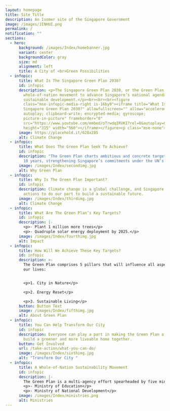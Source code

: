 ```yaml
---
layout: homepage
title: Site Title
description: An Isomer site of the Singapore Government
image: /images/JINHUI.png
permalink: /
notification: ""
sections:
  - hero:
      background: /images/Index/homebanner.jpg
      variant: center
      backgroundColor: gray
      size: md
      alignment: left
      title: A City of <br>Green Possibilities
  - infopic:
      title: What Is The Singapore Green Plan 2030?
      id: infopic
      description: <p>The Singapore Green Plan 2030, or the Green Plan, is a
        whole-of-nation movement to advance Singapore’s national agenda on
        sustainable development.</p><br><br><br><figure
        class="mse-infopic-media-right is-16by9"><iframe title="What Is The
        Singapore Green Plan 2030?" allowfullscreen="" allow="accelerometer;
        autoplay; clipboard-write; encrypted-media; gyroscope;
        picture-in-picture" frameborder="0"
        src="https://www.youtube.com/embed/oTrwdqIRVKI?rel=0&autoplay=0&mute=1&enablejsapi=1"
        height="315" width="560"></iframe></figure><p class="mse-none"></p>
      image: https://placehold.it/628x285
      alt: Climate Change
  - infopic:
      title: What Does The Green Plan Seek To Achieve?
      id: infopic
      description: "The Green Plan charts ambitious and concrete targets over the next
        10 years, strengthening Singapore’s commitments under the UN’s 2030 "
      image: /images/Index/secondimg.jpg
      alt: Why Green Plan
  - infopic:
      title: Why Is The Green Plan Important?
      id: infopic
      description: Climate change is a global challenge, and Singapore is taking firm
        actions to do our part to build a sustainable future.
      image: /images/Index/thirdimg.jpg
      alt: Climate Change
  - infopic:
      title: What Are The Green Plan’s Key Targets?
      id: infopic
      description: |-
        <p>- Plant 1 million more trees</p>
        <p>- Quadruple solar energy deployment by 2025.</p>
      image: /images/Index/fourthimg.jpg
      alt: Impact
  - infopic:
      title: How Will We Achieve These Key Targets?
      id: infopic
      description: >-
        The Green Plan comprises 5 pillars that will influence all aspects of
        our lives:


        <p>1. City in Nature</p>

        <p>2. Energy Reset</p>

        <p>3. Sustainable Living</p>
      button: Button Text
      image: /images/Index/fifthimg.jpg
      alt: About Green Plan
  - infopic:
      title: You Can Help Transform Our City
      id: infopic
      description: Everyone can play a part in making the Green Plan a reality. Let's
        build a greener and more liveable home together.
      button: Get Involved
      url: /take-action/what-you-can-do/
      image: /images/Index/sixthimg.jpg
      alt: "Transform Our City "
  - infopic:
      title: A Whole-of-Nation Sustainability Movement
      id: infopic
      description: |-
        The Green Plan is a multi-agency effort spearheaded by five ministries:
        <p>- Ministry of Education</p>
        <p>- Ministry of National Development</p> 
      image: /images/Index/ministries.png
      alt: Ministries
---
```

